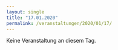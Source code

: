 ```yaml
---
layout: single
title: "17.01.2020"
permalink: /veranstaltungen/2020/01/17/
---
```


Keine Veranstaltung an diesem Tag.
